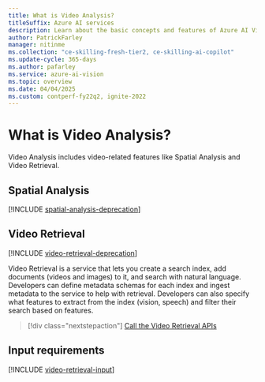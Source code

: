 ```yaml
---
title: What is Video Analysis?
titleSuffix: Azure AI services
description: Learn about the basic concepts and features of Azure AI Vision Spatial Analysis and Video Retrieval.
author: PatrickFarley
manager: nitinme
ms.collection: "ce-skilling-fresh-tier2, ce-skilling-ai-copilot"
ms.update-cycle: 365-days
ms.author: pafarley
ms.service: azure-ai-vision
ms.topic: overview
ms.date: 04/04/2025
ms.custom: contperf-fy22q2, ignite-2022
---
```


# What is Video Analysis?

Video Analysis includes video-related features like Spatial Analysis and Video Retrieval.

## Spatial Analysis

[!INCLUDE [spatial-analysis-deprecation](includes/spatial-analysis-deprecation.md)]

<!--
You can use Azure AI Vision Spatial Analysis to detect the presence and movements of people in video. Ingest video streams from cameras, extract insights, and generate events to be used by other systems. The service can do things like count the number of people entering a space or measure compliance with face mask and social distancing guidelines. By processing video streams from physical spaces, you can learn how people use them and maximize the space's value to your organization.

Try out the capabilities of Spatial Analysis quickly and easily in your browser by using Azure AI Vision Studio.

> [!div class="nextstepaction"]
> [Try Vision Studio](https://portal.vision.cognitive.azure.com/)


### People counting

This operation counts the number of people in a specific zone over time using the *PersonCount* operation. It generates an independent count for each frame processed without attempting to track people across frames. This operation can be used to estimate the number of people in a space or generate an alert when a person appears.

:::image type="content" source="https://user-images.githubusercontent.com/11428131/139924111-58637f2e-f2f6-42d8-8812-ab42fece92b4.gif" alt-text="Animation showing how Spatial Analysis counts the number of people in the cameras field of view.":::

### Entrance Counting

This feature monitors how long people stay in an area or when they enter through a doorway. This monitoring can be done using the PersonCrossingPolygon or PersonCrossingLine operations. In retail scenarios, these operations can be used to measure wait times for a checkout line or engagement at a display. Also, these operations could measure foot traffic in a lobby or a specific floor in other commercial building scenarios.

:::image type="content" source="https://user-images.githubusercontent.com/11428131/137016574-0d180d9b-fb9a-42a9-94b7-fbc0dbc18560.gif" alt-text="Animation showing frames of people moving in and out of a bordered space, with rectangles drawn around them.":::

### Social distancing and face mask detection

This feature analyzes how well people follow social distancing requirements in a space. The system uses the *PersonDistance* operation to automatically calibrate itself as people walk around in the space. Then it identifies when people violate a specific distance threshold (6 ft. or 10 ft.).

:::image type="content" source="https://user-images.githubusercontent.com/11428131/139924062-b5e10c0f-3cf8-4ff1-bb58-478571c022d7.gif" alt-text="Animation showing how Spatial Analysis visualizes social distance violation events showing lines between people showing the distance.":::

Spatial Analysis can also be configured to detect if a person is wearing a protective face covering such as a mask. A mask classifier can be enabled for the PersonCount, PersonCrossingLine, and PersonCrossingPolygon operations by configuring the `ENABLE_FACE_MASK_CLASSIFIER` parameter.

:::image type="content" source="https://user-images.githubusercontent.com/11428131/137015842-ce524f52-3ac4-4e42-9067-25d19b395803.png" alt-text="Photograph showing how Spatial Analysis classifies whether people have facemasks in an elevator.":::
-->

## Video Retrieval

[!INCLUDE [video-retrieval-deprecation](includes/video-retrieval-deprecation.md)]

Video Retrieval is a service that lets you create a search index, add documents (videos and images) to it, and search with natural language. Developers can define metadata schemas for each index and ingest metadata to the service to help with retrieval. Developers can also specify what features to extract from the index (vision, speech) and filter their search based on features.

> [!div class="nextstepaction"]
> [Call the Video Retrieval APIs](./how-to/video-retrieval.md)

## Input requirements

<!--
Spatial Analysis works on videos that meet the following requirements:
* The video must be in RTSP, rawvideo, MP4, FLV, or MKV format.
* The video codec must be H.264, HEVC(H.265), rawvideo, VP9, or MPEG-4.

#### [Video Retrieval](#tab/vr)
-->
[!INCLUDE [video-retrieval-input](./includes/video-retrieval-input.md)]



<!--
## Responsible use of Spatial Analysis technology

To learn how to use Spatial Analysis technology responsibly, see the [Transparency note](/azure/ai-foundry/responsible-ai/computer-vision/transparency-note-spatial-analysis?context=%2fazure%2fcognitive-services%2fComputer-vision%2fcontext%2fcontext). Microsoft's transparency notes help you understand how our AI technology works and the choices system owners can make that influence system performance and behavior. They focus on the importance of thinking about the whole system including the technology, people, and environment.
-->

<!--
## Next step

> [!div class="nextstepaction"]
> [Install and run the Spatial Analysis container](spatial-analysis-container.md)
-->